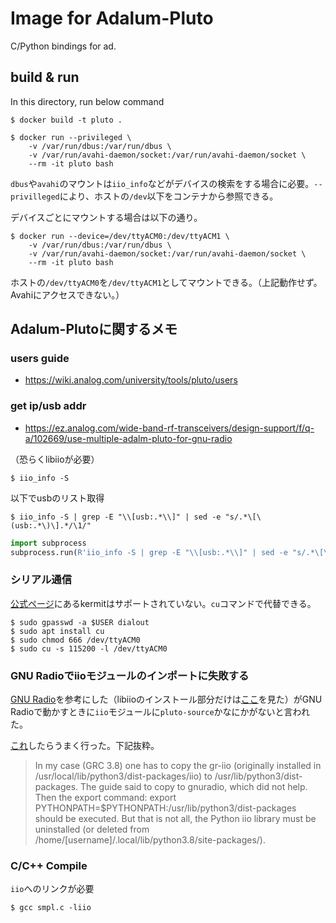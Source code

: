 # Image for Adalum-Pluto
C/Python bindings for ad.

## build & run
In this directory, run below command

```
$ docker build -t pluto .
```

```
$ docker run --privileged \
    -v /var/run/dbus:/var/run/dbus \
    -v /var/run/avahi-daemon/socket:/var/run/avahi-daemon/socket \
    --rm -it pluto bash
```

`dbus`や`avahi`のマウントは`iio_info`などがデバイスの検索をする場合に必要。`--privilleged`により、ホストの`/dev`以下をコンテナから参照できる。

デバイスごとにマウントする場合は以下の通り。
```
$ docker run --device=/dev/ttyACM0:/dev/ttyACM1 \
    -v /var/run/dbus:/var/run/dbus \
    -v /var/run/avahi-daemon/socket:/var/run/avahi-daemon/socket \
    --rm -it pluto bash
```
ホストの`/dev/ttyACM0`を`/dev/ttyACM1`としてマウントできる。（上記動作せず。Avahiにアクセスできない。）

## Adalum-Plutoに関するメモ

### users guide
-  https://wiki.analog.com/university/tools/pluto/users

### get ip/usb addr
- https://ez.analog.com/wide-band-rf-transceivers/design-support/f/q-a/102669/use-multiple-adalm-pluto-for-gnu-radio

（恐らくlibiioが必要）
```
$ iio_info -S
```
以下でusbのリスト取得
```
$ iio_info -S | grep -E "\\[usb:.*\\]" | sed -e "s/.*\[\(usb:.*\)\].*/\1/"
```

```python
import subprocess
subprocess.run(R'iio_info -S | grep -E "\\[usb:.*\\]" | sed -e "s/.*\[\(usb:.*\)\].*/\1/"', shell=True)
```

### シリアル通信
[公式ページ](https://wiki.analog.com/university/tools/pluto/drivers/linux)にあるkermitはサポートされていない。`cu`コマンドで代替できる。
```
$ sudo gpasswd -a $USER dialout
$ sudo apt install cu
$ sudo chmod 666 /dev/ttyACM0
$ sudo cu -s 115200 -l /dev/ttyACM0
```

### GNU Radioでiioモジュールのインポートに失敗する
[GNU Radio](https://wiki.analog.com/resources/tools-software/linux-software/gnuradio)を参考にした（libiioのインストール部分だけは[ここ](https://github.com/analogdevicesinc/libiio/blob/master/README_BUILD.md)を見た）がGNU Radioで動かすときに`iio`モジュールに`pluto-source`かなにかがないと言われた。

[これ](https://techfocusalexn.wordpress.com/2021/04/03/setting-up-adalm-pluto-on-ubuntu/)したらうまく行った。下記抜粋。

>In my case (GRC 3.8) one has to copy the gr-iio (originally installed in /usr/local/lib/python3/dist-packages/iio) to /usr/lib/python3/dist-packages. The guide said to copy to gnuradio, which did not help.
Then the export command: export PYTHONPATH=$PYTHONPATH:/usr/lib/python3/dist-packages should be executed. But that is not all, the Python iio library must be uninstalled (or deleted from /home/[username]/.local/lib/python3.8/site-packages/).

### C/C++ Compile
`iio`へのリンクが必要

```
$ gcc smpl.c -liio
```